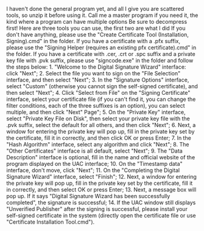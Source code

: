 I haven't done the general program yet, and all I give you are scattered tools, so unzip it before using it. Call me a master program if you need it, the kind where a program can have multiple options
Be sure to decompress first!
Here are three tools you can use, the first two are what I did
If you don't have anything, please use the "Create Certificate Tool (Installation, Signing).cmd" in the folder.
If you have a certificate with a .pfx suffix, please use the "Signing Helper (requires an existing pfx certificate).cmd" in the folder.
If you have a certificate with .cer, .crt or .spc suffix and a private key file with .pvk suffix, please use "signcode.exe" in the folder and follow the steps below:
    1. "Welcome to the Digital Signature Wizard" interface: click "Next";
    2. Select the file you want to sign on the "File Selection" interface, and then select "Next";
    3. In the "Signature Options" interface, select "Custom" (otherwise you cannot sign the self-signed certificate), and then select "Next";
    4. Click "Select from File" on the "Signing Certificate" interface, select your certificate file (if you can't find it, you can change the filter conditions, each of the three suffixes is an option), you can select multiple, and then click "Next" Page";
    5. On the "Private Key" interface, select "Private Key File on Disk", then select your private key file with the .pvk suffix, select the default for all others, and then click "Next";
    6. Next, a window for entering the private key will pop up, fill in the private key set by the certificate, fill it in correctly, and then click OK or press Enter;
    7. In the "Hash Algorithm" interface, select any algorithm and click "Next";
    8. The "Other Certificates" interface is all default, select "Next";
    9. The "Data Description" interface is optional, fill in the name and official website of the program displayed on the UAC interface;
    10. On the "Timestamp data" interface, don't move, click "Next";
    11. On the "Completing the Digital Signature Wizard" interface, select "Finish";
    12. Next, a window for entering the private key will pop up, fill in the private key set by the certificate, fill it in correctly, and then select OK or press Enter;
    13. Next, a message box will pop up. If it says "Digital Signature Wizard has been successfully completed", the signature is successful;
    14. If the UAC window still displays "Unverified Publisher" after the signing is successful, please install your self-signed certificate in the system (directly open the certificate file or use "Certificate Installation Tool.cmd").
